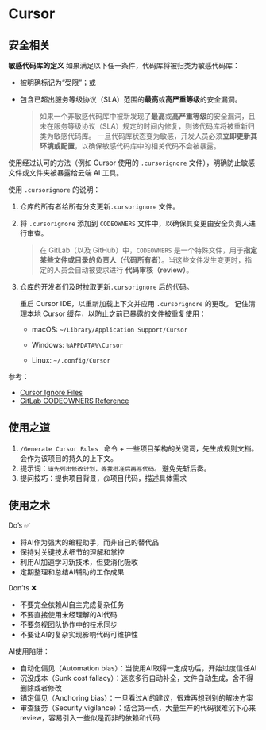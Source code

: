# Cursor

## 安全相关

**敏感代码库的定义**
 如果满足以下任一条件，代码库将被归类为敏感代码库：

- 被明确标记为“受限”；或

- 包含已超出服务等级协议（SLA）范围的**最高**或**高严重等级**的安全漏洞。

  > 如果一个非敏感代码库中被新发现了**最高**或**高严重等级**的安全漏洞，且未在服务等级协议（SLA）规定的时间内修复，则该代码库将被重新归类为敏感代码库。
  >  一旦代码库状态变为敏感，开发人员必须**立即更新其环境或配置**，以确保敏感代码库中的相关代码不会被暴露。

使用经过认可的方法（例如 Cursor 使用的 `.cursorignore` 文件），明确防止敏感文件或文件夹被暴露给云端 AI 工具。

使用 `.cursorignore` 的说明：

1. 仓库的所有者给所有分支更新`.cursorignore` 文件。

2. 将 `.cursorignore` 添加到 `CODEOWNERS` 文件中，以确保其变更由安全负责人进行审查。

   > 在 GitLab（以及 GitHub）中，`CODEOWNERS` 是一个特殊文件，用于**指定某些文件或目录的负责人（代码所有者）**。当这些文件发生变更时，指定的人员会自动被要求进行 **代码审核（review）**。

3. 仓库的开发者们及时拉取更新`.cursorignore` 后的代码。

   重启 Cursor IDE，以重新加载上下文并应用 `.cursorignore` 的更改。
    记住清理本地 Cursor 缓存，以防止之前已暴露的文件被重复使用：

   - macOS: `~/Library/Application Support/Cursor`

   - Windows: `%APPDATA%\Cursor`

   - Linux: `~/.config/Cursor`

参考：

- [Cursor Ignore Files](https://docs.cursor.com/context/ignore-files)
- [GitLab CODEOWNERS Reference](https://docs.gitlab.com/user/project/codeowners/reference/)

## 使用之道

1. `/Generate Cursor Rules `  命令 +  一些项目架构的关键词，先生成规则文档。会作为该项目的持久的上下文。
2. 提示词：`请先列出修改计划，等我批准后再写代码。` 避免先斩后奏。
3. 提问技巧：提供项目背景，@项目代码，描述具体需求

## 使用之术

Do’s ✅

- 将AI作为强大的编程助手，而非自己的替代品
- 保持对关键技术细节的理解和掌控
- 利用AI加速学习新技术，但要消化吸收
- 定期整理和总结AI辅助的工作成果

Don’ts ❌

- 不要完全依赖AI自主完成复杂任务
- 不要直接使用未经理解的AI代码
- 不要忽视团队协作中的技术同步
- 不要让AI的复杂实现影响代码可维护性

AI使用陷阱：

- 自动化偏见（Automation bias）：当使用AI取得一定成功后，开始过度信任AI
- 沉没成本（Sunk cost fallacy）：迷恋多行自动补全，文件自动生成，舍不得删除或者修改
- 锚定偏见（Anchoring bias）：一旦看过AI的建议，很难再想到别的解决方案
- 审查疲劳（Security vigilance）：结合第一点，大量生产的代码很难沉下心来review，容易引入一些似是而非的依赖和代码

